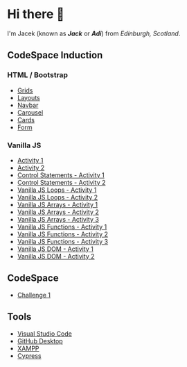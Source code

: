 # Hi there 👋

I'm Jacek (known as ***Jack*** or ***Adi***) from *Edinburgh, Scotland*.

## CodeSpace Induction

### HTML / Bootstrap
- [Grids](https://cs.pol.pm/grids.html)
- [Layouts](https://cs.pol.pm/layout.html)
- [Navbar](https://cs.pol.pm/navbar.html)
- [Carousel](https://cs.pol.pm/carousel.html)
- [Cards](https://cs.pol.pm/card.html)
- [Form](https://cs.pol.pm/form.html)

### Vanilla JS
- [Activity 1](https://cs.pol.pm/vanillajs1.html)
- [Activity 2](https://cs.pol.pm/vanillajs2.html)
- [Control Statements - Activity 1](https://cs.pol.pm/vjscsa1.html)
- [Control Statements - Activity 2](https://cs.pol.pm/vjscsa2.html)
- [Vanilla JS Loops - Activity 1](https://cs.pol.pm/vjsloopsa1.html)
- [Vanilla JS Loops - Activity 2](https://cs.pol.pm/vjsloopsa2.html)
- [Vanilla JS Arrays - Activity 1](https://cs.pol.pm/vjsarraysa1.html)
- [Vanilla JS Arrays - Activity 2](https://cs.pol.pm/vjsarraysa2.html)
- [Vanilla JS Arrays - Activity 3](https://cs.pol.pm/vjsarraysa3.html)
- [Vanilla JS Functions - Activity 1](https://cs.pol.pm/vjsfunca1.html)
- [Vanilla JS Functions - Activity 2](https://cs.pol.pm/vjsfunca2.html)
- [Vanilla JS Functions - Activity 3](https://cs.pol.pm/vjsfunca3.html)
- [Vanilla JS DOM - Activity 1](https://cs.pol.pm/vjsdoma1.html)
- [Vanilla JS DOM - Activity 2](https://cs.pol.pm/vjsdoma2.html)

## CodeSpace
- [Challenge 1](https://cs.pol.pm/codespace.html)

## Tools
- [Visual Studio Code](https://code.visualstudio.com/)
- [GitHub Desktop](https://desktop.github.com/)
- [XAMPP](https://www.apachefriends.org/index.html)
- [Cypress](https://cypress.io/)

<!--
**pol-pm/pol-pm** is a ✨ _special_ ✨ repository because its `README.md` (this file) appears on your GitHub profile.

Here are some ideas to get you started:

- 🔭 I’m currently working on ...
- 🌱 I’m currently learning ...
- 👯 I’m looking to collaborate on ...
- 🤔 I’m looking for help with ...
- 💬 Ask me about ...
- 📫 How to reach me: ...
- 😄 Pronouns: ...
- ⚡ Fun fact: ...
-->
